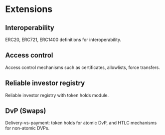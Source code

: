 # Extensions

## Interoperability

ERC20, ERC721, ERC1400 definitions for interoperability.

## Access control

Access control mechanisms such as certificates, allowlists, force transfers.

## Reliable investor registry

Reliable investor registry with token holds module.

## DvP (Swaps)

Delivery-vs-payment: token holds for atomic DvP, and HTLC mechanisms for non-atomic DVPs.
